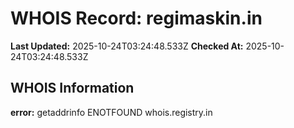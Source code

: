 # WHOIS Record: regimaskin.in

**Last Updated:** 2025-10-24T03:24:48.533Z
**Checked At:** 2025-10-24T03:24:48.533Z

## WHOIS Information

**error:** getaddrinfo ENOTFOUND whois.registry.in

